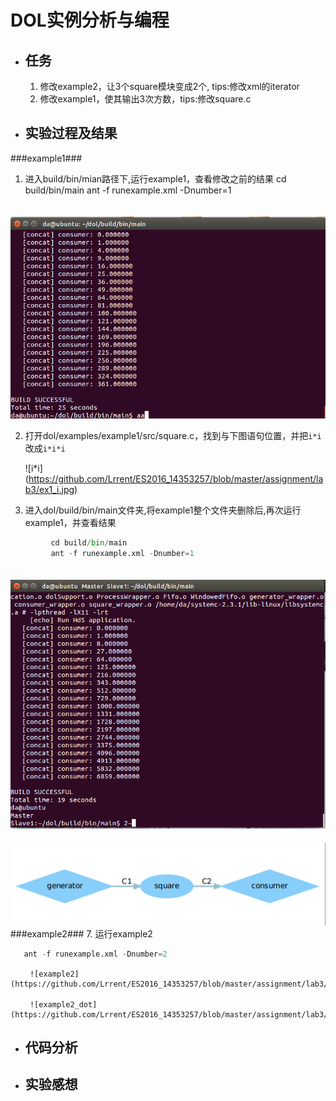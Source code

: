 # DOL实例分析与编程 #

- ## 任务 ##
  1. 修改example2，让3个square模块变成2个, tips:修改xml的iterator
  2. 修改example1，使其输出3次方数，tips:修改square.c


- ## 实验过程及结果 ##
###example1###
 1. 进入build/bin/mian路径下,运行example1，查看修改之前的结果
		 cd build/bin/main
   ant -f runexample.xml -Dnumber=1
   
   　 ![example1](https://github.com/Lrrent/ES2016_14353257/blob/master/assignment/lab3/build_success.png)

 2. 打开dol/examples/example1/src/square.c，找到与下图语句位置，并把`i*i`改成`i*i*i`
 
      ![i*i] (https://github.com/Lrrent/ES2016_14353257/blob/master/assignment/lab3/ex1_i.jpg)
    
 3. 进入dol/build/bin/main文件夹,将example1整个文件夹删除后,再次运行example1，并查看结果
```python
         cd build/bin/main
         ant -f runexample.xml -Dnumber=1
```   
   　　![example1](https://github.com/Lrrent/ES2016_14353257/blob/master/assignment/lab3/example1.png)
     　　　![example1](https://github.com/Lrrent/ES2016_14353257/blob/master/assignment/lab3/dot1.png)
###example2###
 7. 运行example2
 ```python
	ant -f runexample.xml -Dnumber=2
 ```
	 　　![example2](https://github.com/Lrrent/ES2016_14353257/blob/master/assignment/lab3/example1.png)

	 　　![example2_dot](https://github.com/Lrrent/ES2016_14353257/blob/master/assignment/lab3/dot2.png)
  
- ## 代码分析 ##

- ## 实验感想 ##
     

